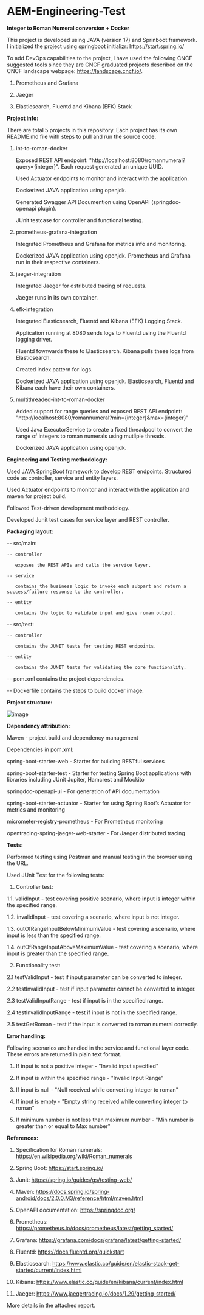 # AEM-Engineering-Test

**Integer to Roman Numeral conversion + Docker**

This project is developed using JAVA (version 17) and Sprinboot framework. I initialized the project using springboot initializr: https://start.spring.io/

To add DevOps capabilities to the project, I have used the following CNCF suggested tools since they are CNCF graduated projects described on the CNCF landscape webpage: https://landscape.cncf.io/.

1. Prometheus and Grafana

2. Jaeger

3. Elasticsearch, Fluentd and Kibana (EFK) Stack

**Project info:**

There are total 5 projects in this repository. Each project has its own README.md file with steps to pull and run the source code.

1. int-to-roman-docker
 
   Exposed REST API endpoint: "http://localhost:8080/romannumeral?query={integer}". Each request generated an unique UUID.
   
   Used Actuator endpoints to monitor and interact with the application.
   
   Dockerized JAVA application using openjdk.
   
   Generated Swagger API Documention using OpenAPI (springdoc-openapi plugin).

   JUnit testcase for controller and functional testing.
   
2. prometheus-grafana-integration
   
   Integrated Prometheus and Grafana for metrics info and monitoring.
   
   Dockerized JAVA application using openjdk. Prometheus and Grafana run in their respective containers.

3. jaeger-integration

   Integrated Jaeger for dstributed tracing of requests.
   
   Jaeger runs in its own container.

4. efk-integration
  
   Integrated Elasticsearch, Fluentd and Kibana (EFK) Logging Stack.
   
   Application running at 8080 sends logs to Fluentd using the Fluentd logging driver.
   
   Fluentd fowrwards these to Elasticsearch. Kibana pulls these logs from Elasticsearch.
   
   Created index pattern for logs.
   
   Dockerized JAVA application using openjdk. Elasticsearch, Fluentd and Kibana each have their own containers.

5. multithreaded-int-to-roman-docker

   Added support for range queries and exposed REST API endpoint: "http://localhost:8080/romannumeral?min={integer}&max={integer}"
   
   Used Java ExecutorService to create a fixed threadpool to convert the range of integers to roman numerals using mutliple threads.
   
   Dockerized JAVA application using openjdk.

**Engineering and Testing methodology:**

Used JAVA SpringBoot framework to develop REST endpoints. Structured code as controller, service and entity layers.

Used Actuator endpoints to monitor and interact with the application and maven for project build.  

Followed Test-driven development methodology.

Developed Junit test cases for service layer and REST controller.

**Packaging layout:**

-- src/main:

    -- controller
   
       exposes the REST APIs and calls the service layer. 
       
    -- service 
   
       contains the business logic to invoke each subpart and return a success/failure response to the controller.
       
    -- entity
   
       contains the logic to validate input and give roman output.
    
-- src/test:

    -- controller
   
       contains the JUNIT tests for testing REST endpoints.
       
    -- entity
   
       contains the JUNIT tests for validating the core functionality.
       
-- pom.xml contains the project dependencies.

-- Dockerfile contains the steps to build docker image.

**Project structure:**

![image](https://user-images.githubusercontent.com/47338443/147909114-886e3f09-f8de-4964-901c-0e131d288379.png)

**Dependency attribution:**

Maven - project build and dependency management

Dependencies in pom.xml:

spring-boot-starter-web - Starter for building RESTful services

spring-boot-starter-test - Starter for testing Spring Boot applications with libraries including JUnit Jupiter, Hamcrest and Mockito

springdoc-openapi-ui - For generation of API documentation

spring-boot-starter-actuator - Starter for using Spring Boot’s Actuator for metrics and monitoring

micrometer-registry-prometheus - For Prometheus monitoring

opentracing-spring-jaeger-web-starter - For Jaeger distributed tracing

**Tests:**

Performed testing using Postman and manual testing in the browser using the URL.

Used JUnit Test for the following tests:

1. Controller test:

1.1. validInput - test covering positive scenario, where input is integer within the specified range.

1.2. invalidInput - test covering a scenario, where input is not integer.

1.3. outOfRangeInputBelowMinimumValue - test covering a scenario, where input is less than the specified range.

1.4. outOfRangeInputAboveMaximumValue - test covering a scenario, where input is greater than the specified range.

2. Functionality test:

2.1 testValidInput - test if input parameter can be converted to integer.

2.2 testInvalidInput - test if input parameter cannot be converted to integer.

2.3 testValidInputRange -  test if input is in the specified range.

2.4 testInvalidInputRange - test if input is not in the specified range.

2.5 testGetRoman - test if the input is converted to roman numeral correctly.

**Error handling:**

Following scenarios are handled in the service and functional layer code. These errors are returned in plain text format.

1. If input is not a positive integer - "Invalid input specified"

2. If input is within the specified range - "Invalid Input Range"

3. If input is null - "Null received while converting integer to roman"

4. If input is empty - "Empty string received while converting integer to roman"

5. If minimum number is not less than maximum number - "Min number is greater than or equal to Max number"

**References:**

1. Specification for Roman numerals: https://en.wikipedia.org/wiki/Roman_numerals

2. Spring Boot: https://start.spring.io/

3. Junit: https://spring.io/guides/gs/testing-web/

4. Maven: https://docs.spring.io/spring-android/docs/2.0.0.M3/reference/html/maven.html

5. OpenAPI documentation: https://springdoc.org/

6. Prometheus: https://prometheus.io/docs/prometheus/latest/getting_started/

7. Grafana: https://grafana.com/docs/grafana/latest/getting-started/

8. Fluentd: https://docs.fluentd.org/quickstart

9. Elasticsearch: https://www.elastic.co/guide/en/elastic-stack-get-started/current/index.html

10. Kibana: https://www.elastic.co/guide/en/kibana/current/index.html

11. Jaeger: https://www.jaegertracing.io/docs/1.29/getting-started/

More details in the attached report.
